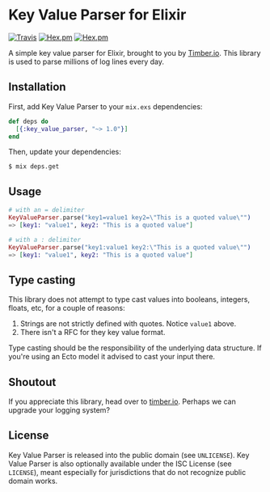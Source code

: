 # Key Value Parser for Elixir

[![Travis](https://img.shields.io/travis/timberio/elixir-key-value-parser.svg?style=flat-square)](https://travis-ci.org/timberio/elixir-key-value-parser)
[![Hex.pm](https://img.shields.io/hexpm/v/key_value_parser.svg?style=flat-square)](https://hex.pm/packages/key_value_parser)
[![Hex.pm](https://img.shields.io/hexpm/dt/key_value_parser.svg?style=flat-square)](https://hex.pm/packages/key_value_parser)

A simple key value parser for Elixir, brought to you by [Timber.io](https://timber.io). This
library is used to parse millions of log lines every day.

## Installation

First, add Key Value Parser to your `mix.exs` dependencies:

```elixir
def deps do
  [{:key_value_parser, "~> 1.0"}]
end
```

Then, update your dependencies:

```sh-session
$ mix deps.get
```

## Usage

```elixir
# with an = delimiter
KeyValueParser.parse("key1=value1 key2=\"This is a quoted value\"")
=> [key1: "value1", key2: "This is a quoted value"]

# with a : delimiter
KeyValueParser.parse("key1:value1 key2:\"This is a quoted value\"")
=> [key1: "value1", key2: "This is a quoted value"]
```

## Type casting

This library does not attempt to type cast values into booleans, integers, floats, etc, for a couple of reasons:

1. Strings are not strictly defined with quotes. Notice `value1` above.
2. There isn't a RFC for they key value format.

Type casting should be the responsibility of the underlying data structure. If you're using an Ecto model it advised to cast your input there.

## Shoutout

If you appreciate this library, head over to [timber.io](https://timber.io). Perhaps we can
upgrade your logging system?

## License

Key Value Parser is released into the public domain (see `UNLICENSE`).
Key Value Parser is also optionally available under the ISC License (see `LICENSE`),
meant especially for jurisdictions that do not recognize public domain works.